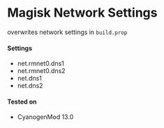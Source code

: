 # Magisk Network Settings

overwrites network settings in `build.prop`

#### Settings
* net.rmnet0.dns1
* net.rmnet0.dns2
* net.dns1
* net.dns2

#### Tested on
* CyanogenMod 13.0